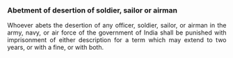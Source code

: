 ### Abetment of desertion of soldier, sailor or airman
<div style="text-align: justify">

Whoever abets the desertion of any officer, soldier, sailor, or airman in the army, navy, or air force of the government of India shall be punished with imprisonment of either description for a term which may extend to two years, or with a fine, or with both.

</div>
